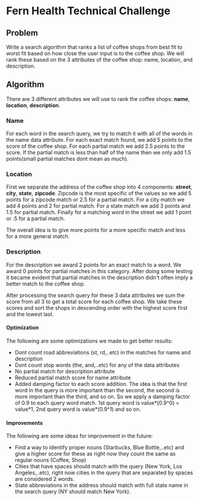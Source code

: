 # Fern Health Technical Challenge

## Problem
    
Write a search algorithm that ranks a list of coffee shops from best fit to worst fit based on how close the user
input is to the coffee shop. We will rank these based on the 3 attributes of the coffee shop: name, location, and description.

## Algorithm

There are 3 different attributes we will use to rank the coffee shops: **name**, **location**, **description**.

### Name

For each word in the search query, we try to match it with all of the words in the name data attribute. For each 
exact match found, we add 5 points to the score of the coffee shop. For each partial match we add 2.5 points to the
score. If the partial match is less than half of the name then we only add 1.5 points(small partial matches dont mean as much).

### Location

First we separate the address of the coffee shop into 4 components: **street**, **city**, **state**, **zipcode**.
Zipcode is the most specific of the values so we add 5 points for a zipcode match or 2.5 for a partial match.
For a city match we add 4 points and 2 for partial match.
For a state match we add 3 points and 1.5 for partial match.
Finally for a matching word in the street we add 1 point or .5 for a partial match.

The overall idea is to give more points for a more specific match and less for a more general match.

### Description

For the description we award 2 points for an exact match to a word. We award 0 points for partial matches in this
category. After doing some testing it became evident that partial matches in the description didn't often imply
a better match to the coffee shop. 


After processing the search query for these 3 data attributes we sum the score from all 3 to get a total score for each
coffee shop. We take these scores and sort the shops in descending order with the highest score first and the lowest last.

#### Optimization

The following are some optimizations we made to get better results:
- Dont count road abbreviations (st, rd,..etc) in the matches for name and description
- Dont count stop words (the, and,..etc) for any of the data attributes
- No partial match for description attribute
- Reduced partial match score for name attribute
- Added damping factor to each score addition. The idea is that the first word in the query is more important than the second, the second is more important than the third, and so on. So we apply a damping factor of 0.9 to each query word match. 1st query word is value\*(0.9^0) = value*1, 2nd query word is value\*(0.9^1) and so on.

#### Improvements

The following are some ideas for improvement in the future:
- Find a way to identify proper nouns (Starbucks, Blue Bottle,..etc) and give a higher score for these as right now they count the same as regular nouns (Coffee, Shop)
- Cities that have spaces should match with the query (New York, Los Angeles,..etc), right now cities in the query that are separated by spaces are considered 2 words.
- State abbreviations in the address should match with full state name in the search query (NY should match New York).


